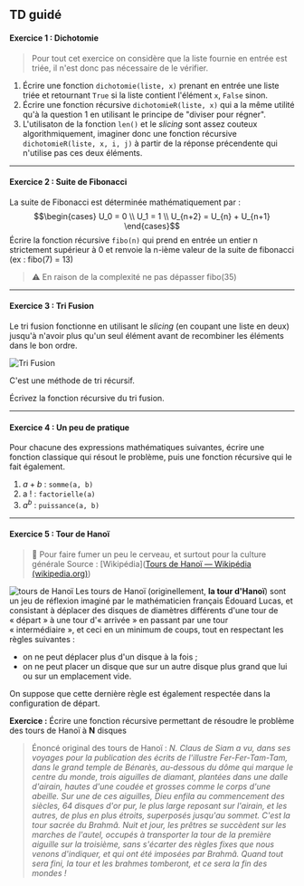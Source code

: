 ## TD guidé

#### Exercice 1 : Dichotomie
> Pour tout cet exercice on considère que la liste fournie en entrée est triée, il n'est donc pas nécessaire de le vérifier.
1. Écrire une fonction `dichotomie(liste, x)` prenant en entrée une liste triée et retournant `True` si  la liste contient l'élément `x`, `False` sinon.
2. Écrire une fonction récursive ``dichotomieR(liste, x)`` qui a la même utilité qu'à la question 1 en utilisant le principe de "diviser pour régner".
3. L'utilisaton de la fonction `len()` et le *slicing* sont assez couteux algorithmiquement, imaginer donc une fonction récursive ``dichotomieR(liste, x, i, j)`` à partir de la réponse précendente qui n'utilise pas ces deux éléments.
___
#### Exercice 2 : Suite de Fibonacci
La suite de Fibonacci est déterminée mathématiquement par :
$$\begin{cases}
U_0 = 0 \\
U_1 = 1 \\
U_{n+2} = U_{n} + U_{n+1}
\end{cases}$$
Écrire la fonction récursive `fibo(n)` qui prend en entrée un entier n strictement supérieur à 0 et renvoie la n-ième valeur de la suite de fibonacci (ex : fibo(7) = 13)

> :warning: En raison de la complexité ne pas dépasser fibo(35)

___
#### Exercice 3 : Tri Fusion

Le tri fusion fonctionne en utilisant le *slicing* (en coupant une liste en deux) jusqu'à n'avoir plus qu'un seul élément avant de recombiner les éléments dans le bon ordre.

![Tri Fusion](https://upload.wikimedia.org/wikipedia/commons/6/60/Mergesort_algorithm_diagram.png)

C'est une méthode de tri récursif.

Écrivez la fonction récursive du tri fusion.
___
#### Exercice 4 : Un peu de pratique
Pour chacune des expressions mathématiques suivantes, écrire une fonction classique qui résout le problème, puis une fonction récursive qui le fait également.
1. $a + b$ : `somme(a, b)`
2. a ! : `factorielle(a)`
3. $a^b$ : `puissance(a, b)`
___
#### Exercice 5 : Tour de Hanoï
> :brain: Pour faire fumer un peu le cerveau, et surtout pour la culture générale
> Source : [Wikipédia]([Tours de Hanoï — Wikipédia (wikipedia.org)](https://fr.wikipedia.org/wiki/Tours_de_Hano%C3%AF))

![tours de Hanoï](https://upload.wikimedia.org/wikipedia/commons/thumb/0/07/Tower_of_Hanoi.jpeg/260px-Tower_of_Hanoi.jpeg)
Les tours de Hanoï (originellement, **la tour d'Hanoï**) sont un jeu de réflexion imaginé par le mathématicien français Édouard Lucas, et consistant à déplacer des disques de diamètres différents d'une tour de « départ » à une tour d'« arrivée » en passant par une tour « intermédiaire », et ceci en un minimum de coups, tout en respectant les règles suivantes :
- on ne peut déplacer plus d'un disque à la fois ;
- on ne peut placer un disque que sur un autre disque plus grand que lui ou sur un emplacement vide.

On suppose que cette dernière règle est également respectée dans la configuration de départ.

**Exercice :** Écrire une fonction récursive permettant de résoudre le problème des tours de Hanoï à **N** disques

> Énoncé original des tours de Hanoï :
> *N. Claus de Siam a vu, dans ses voyages pour la publication des écrits de l'illustre Fer-Fer-Tam-Tam, dans le grand temple de Bénarès, au-dessous du dôme qui marque le centre du monde, trois aiguilles de diamant, plantées dans une dalle d'airain, hautes d'une coudée et grosses comme le corps d'une abeille. Sur une de ces aiguilles, Dieu enfila au commencement des siècles, 64 disques d'or pur, le plus large reposant sur l'airain, et les autres, de plus en plus étroits, superposés jusqu'au sommet. C'est la tour sacrée du Brahmâ. Nuit et jour, les prêtres se succèdent sur les marches de l'autel, occupés à transporter la tour de la première aiguille sur la troisième, sans s'écarter des règles fixes que nous venons d'indiquer, et qui ont été imposées par Brahmâ. Quand tout sera fini, la tour et les brahmes tomberont, et ce sera la fin des mondes !*
